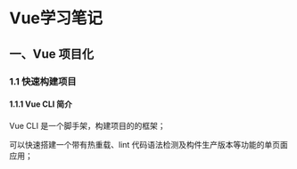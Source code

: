 # Vue学习笔记

## 一、Vue 项目化 

### 1.1 快速构建项目

#### 1.1.1 Vue CLI 简介

Vue CLI 是一个脚手架，构建项目的的框架；

可以快速搭建一个带有热重载、lint 代码语法检测及构件生产版本等功能的单页面应用；